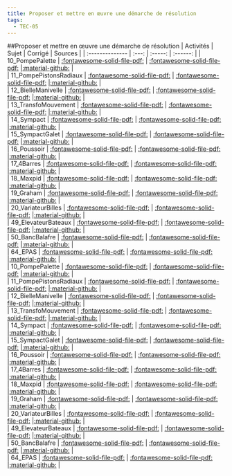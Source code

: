 ```yaml
---
title: Proposer et mettre en œuvre une démarche de résolution 
tags:
  - TEC-05
---
```

[comment]: <> (Généré automatiquement par make_all_activites.py, creation_fichiers_activites)

##Proposer et mettre en œuvre une démarche de résolution 
| Activités | Sujet | Corrigé | Sources  | 
| :-------------- | :---: | :-----: | :------: | 
| 10_PompePalette | [:fontawesome-solid-file-pdf:](https://xpessoles-cpge.fr/pdf/TEC-05_10_PompePalette_Sujet.pdf) | [:fontawesome-solid-file-pdf:](https://xpessoles-cpge.fr/pdf/TEC-05_10_PompePalette_Corrige.pdf) |[:material-github:](https://github.com/xpessoles/PSI_ExercicesCompetences/tree/main/te) |  
| 11_PompePistonsRadiaux | [:fontawesome-solid-file-pdf:](https://xpessoles-cpge.fr/pdf/TEC-05_11_PompePistonsRadiaux_Sujet.pdf) | [:fontawesome-solid-file-pdf:](https://xpessoles-cpge.fr/pdf/TEC-05_11_PompePistonsRadiaux_Corrige.pdf) |[:material-github:](https://github.com/xpessoles/PSI_ExercicesCompetences/tree/main/nsRadiaux) |  
| 12_BielleManivelle | [:fontawesome-solid-file-pdf:](https://xpessoles-cpge.fr/pdf/TEC-05_12_BielleManivelle_Sujet.pdf) | [:fontawesome-solid-file-pdf:](https://xpessoles-cpge.fr/pdf/TEC-05_12_BielleManivelle_Corrige.pdf) |[:material-github:](https://github.com/xpessoles/PSI_ExercicesCompetences/tree/main/velle) |  
| 13_TransfoMouvement | [:fontawesome-solid-file-pdf:](https://xpessoles-cpge.fr/pdf/TEC-05_13_TransfoMouvement_Sujet.pdf) | [:fontawesome-solid-file-pdf:](https://xpessoles-cpge.fr/pdf/TEC-05_13_TransfoMouvement_Corrige.pdf) |[:material-github:](https://github.com/xpessoles/PSI_ExercicesCompetences/tree/main/vement) |  
| 14_Sympact | [:fontawesome-solid-file-pdf:](https://xpessoles-cpge.fr/pdf/TEC-05_14_Sympact_Sujet.pdf) | [:fontawesome-solid-file-pdf:](https://xpessoles-cpge.fr/pdf/TEC-05_14_Sympact_Corrige.pdf) |[:material-github:](https://github.com/xpessoles/PSI_ExercicesCompetences/tree/main/) |  
| 15_SympactGalet | [:fontawesome-solid-file-pdf:](https://xpessoles-cpge.fr/pdf/TEC-05_15_SympactGalet_Sujet.pdf) | [:fontawesome-solid-file-pdf:](https://xpessoles-cpge.fr/pdf/TEC-05_15_SympactGalet_Corrige.pdf) |[:material-github:](https://github.com/xpessoles/PSI_ExercicesCompetences/tree/main/et) |  
| 16_Poussoir | [:fontawesome-solid-file-pdf:](https://xpessoles-cpge.fr/pdf/TEC-05_16_Poussoir_Sujet.pdf) | [:fontawesome-solid-file-pdf:](https://xpessoles-cpge.fr/pdf/TEC-05_16_Poussoir_Corrige.pdf) |[:material-github:](https://github.com/xpessoles/PSI_ExercicesCompetences/tree/main/) |  
| 17_4Barres | [:fontawesome-solid-file-pdf:](https://xpessoles-cpge.fr/pdf/TEC-05_17_4Barres_Sujet.pdf) | [:fontawesome-solid-file-pdf:](https://xpessoles-cpge.fr/pdf/TEC-05_17_4Barres_Corrige.pdf) |[:material-github:](https://github.com/xpessoles/PSI_ExercicesCompetences/tree/main/) |  
| 18_Maxpid | [:fontawesome-solid-file-pdf:](https://xpessoles-cpge.fr/pdf/TEC-05_18_Maxpid_Sujet.pdf) | [:fontawesome-solid-file-pdf:](https://xpessoles-cpge.fr/pdf/TEC-05_18_Maxpid_Corrige.pdf) |[:material-github:](https://github.com/xpessoles/PSI_ExercicesCompetences/tree/main/) |  
| 19_Graham | [:fontawesome-solid-file-pdf:](https://xpessoles-cpge.fr/pdf/TEC-05_19_Graham_Sujet.pdf) | [:fontawesome-solid-file-pdf:](https://xpessoles-cpge.fr/pdf/TEC-05_19_Graham_Corrige.pdf) |[:material-github:](https://github.com/xpessoles/PSI_ExercicesCompetences/tree/main/) |  
| 20_VariateurBilles | [:fontawesome-solid-file-pdf:](https://xpessoles-cpge.fr/pdf/TEC-05_20_VariateurBilles_Sujet.pdf) | [:fontawesome-solid-file-pdf:](https://xpessoles-cpge.fr/pdf/TEC-05_20_VariateurBilles_Corrige.pdf) |[:material-github:](https://github.com/xpessoles/PSI_ExercicesCompetences/tree/main/illes) |  
| 49_ElevateurBateaux | [:fontawesome-solid-file-pdf:](https://xpessoles-cpge.fr/pdf/TEC-05_49_ElevateurBateaux_Sujet.pdf) | [:fontawesome-solid-file-pdf:](https://xpessoles-cpge.fr/pdf/TEC-05_49_ElevateurBateaux_Corrige.pdf) |[:material-github:](https://github.com/xpessoles/PSI_ExercicesCompetences/tree/main/ateaux) |  
| 50_BancBalafre | [:fontawesome-solid-file-pdf:](https://xpessoles-cpge.fr/pdf/TEC-05_50_BancBalafre_Sujet.pdf) | [:fontawesome-solid-file-pdf:](https://xpessoles-cpge.fr/pdf/TEC-05_50_BancBalafre_Corrige.pdf) |[:material-github:](https://github.com/xpessoles/PSI_ExercicesCompetences/tree/main/e) |  
| 64_EPAS | [:fontawesome-solid-file-pdf:](https://xpessoles-cpge.fr/pdf/TEC-05_64_EPAS_Sujet.pdf) | [:fontawesome-solid-file-pdf:](https://xpessoles-cpge.fr/pdf/TEC-05_64_EPAS_Corrige.pdf) |[:material-github:](https://github.com/xpessoles/PSI_ExercicesCompetences/tree/main/) |  
| 10_PompePalette | [:fontawesome-solid-file-pdf:](https://xpessoles-cpge.fr/pdf/TEC-05_10_PompePalette_Sujet.pdf) | [:fontawesome-solid-file-pdf:](https://xpessoles-cpge.fr/pdf/TEC-05_10_PompePalette_Corrige.pdf) |[:material-github:](https://github.com/xpessoles/PSI_ExercicesCompetences/tree/main/te) |  
| 11_PompePistonsRadiaux | [:fontawesome-solid-file-pdf:](https://xpessoles-cpge.fr/pdf/TEC-05_11_PompePistonsRadiaux_Sujet.pdf) | [:fontawesome-solid-file-pdf:](https://xpessoles-cpge.fr/pdf/TEC-05_11_PompePistonsRadiaux_Corrige.pdf) |[:material-github:](https://github.com/xpessoles/PSI_ExercicesCompetences/tree/main/nsRadiaux) |  
| 12_BielleManivelle | [:fontawesome-solid-file-pdf:](https://xpessoles-cpge.fr/pdf/TEC-05_12_BielleManivelle_Sujet.pdf) | [:fontawesome-solid-file-pdf:](https://xpessoles-cpge.fr/pdf/TEC-05_12_BielleManivelle_Corrige.pdf) |[:material-github:](https://github.com/xpessoles/PSI_ExercicesCompetences/tree/main/velle) |  
| 13_TransfoMouvement | [:fontawesome-solid-file-pdf:](https://xpessoles-cpge.fr/pdf/TEC-05_13_TransfoMouvement_Sujet.pdf) | [:fontawesome-solid-file-pdf:](https://xpessoles-cpge.fr/pdf/TEC-05_13_TransfoMouvement_Corrige.pdf) |[:material-github:](https://github.com/xpessoles/PSI_ExercicesCompetences/tree/main/vement) |  
| 14_Sympact | [:fontawesome-solid-file-pdf:](https://xpessoles-cpge.fr/pdf/TEC-05_14_Sympact_Sujet.pdf) | [:fontawesome-solid-file-pdf:](https://xpessoles-cpge.fr/pdf/TEC-05_14_Sympact_Corrige.pdf) |[:material-github:](https://github.com/xpessoles/PSI_ExercicesCompetences/tree/main/) |  
| 15_SympactGalet | [:fontawesome-solid-file-pdf:](https://xpessoles-cpge.fr/pdf/TEC-05_15_SympactGalet_Sujet.pdf) | [:fontawesome-solid-file-pdf:](https://xpessoles-cpge.fr/pdf/TEC-05_15_SympactGalet_Corrige.pdf) |[:material-github:](https://github.com/xpessoles/PSI_ExercicesCompetences/tree/main/et) |  
| 16_Poussoir | [:fontawesome-solid-file-pdf:](https://xpessoles-cpge.fr/pdf/TEC-05_16_Poussoir_Sujet.pdf) | [:fontawesome-solid-file-pdf:](https://xpessoles-cpge.fr/pdf/TEC-05_16_Poussoir_Corrige.pdf) |[:material-github:](https://github.com/xpessoles/PSI_ExercicesCompetences/tree/main/) |  
| 17_4Barres | [:fontawesome-solid-file-pdf:](https://xpessoles-cpge.fr/pdf/TEC-05_17_4Barres_Sujet.pdf) | [:fontawesome-solid-file-pdf:](https://xpessoles-cpge.fr/pdf/TEC-05_17_4Barres_Corrige.pdf) |[:material-github:](https://github.com/xpessoles/PSI_ExercicesCompetences/tree/main/) |  
| 18_Maxpid | [:fontawesome-solid-file-pdf:](https://xpessoles-cpge.fr/pdf/TEC-05_18_Maxpid_Sujet.pdf) | [:fontawesome-solid-file-pdf:](https://xpessoles-cpge.fr/pdf/TEC-05_18_Maxpid_Corrige.pdf) |[:material-github:](https://github.com/xpessoles/PSI_ExercicesCompetences/tree/main/) |  
| 19_Graham | [:fontawesome-solid-file-pdf:](https://xpessoles-cpge.fr/pdf/TEC-05_19_Graham_Sujet.pdf) | [:fontawesome-solid-file-pdf:](https://xpessoles-cpge.fr/pdf/TEC-05_19_Graham_Corrige.pdf) |[:material-github:](https://github.com/xpessoles/PSI_ExercicesCompetences/tree/main/) |  
| 20_VariateurBilles | [:fontawesome-solid-file-pdf:](https://xpessoles-cpge.fr/pdf/TEC-05_20_VariateurBilles_Sujet.pdf) | [:fontawesome-solid-file-pdf:](https://xpessoles-cpge.fr/pdf/TEC-05_20_VariateurBilles_Corrige.pdf) |[:material-github:](https://github.com/xpessoles/PSI_ExercicesCompetences/tree/main/illes) |  
| 49_ElevateurBateaux | [:fontawesome-solid-file-pdf:](https://xpessoles-cpge.fr/pdf/TEC-05_49_ElevateurBateaux_Sujet.pdf) | [:fontawesome-solid-file-pdf:](https://xpessoles-cpge.fr/pdf/TEC-05_49_ElevateurBateaux_Corrige.pdf) |[:material-github:](https://github.com/xpessoles/PSI_ExercicesCompetences/tree/main/ateaux) |  
| 50_BancBalafre | [:fontawesome-solid-file-pdf:](https://xpessoles-cpge.fr/pdf/TEC-05_50_BancBalafre_Sujet.pdf) | [:fontawesome-solid-file-pdf:](https://xpessoles-cpge.fr/pdf/TEC-05_50_BancBalafre_Corrige.pdf) |[:material-github:](https://github.com/xpessoles/PSI_ExercicesCompetences/tree/main/e) |  
| 64_EPAS | [:fontawesome-solid-file-pdf:](https://xpessoles-cpge.fr/pdf/TEC-05_64_EPAS_Sujet.pdf) | [:fontawesome-solid-file-pdf:](https://xpessoles-cpge.fr/pdf/TEC-05_64_EPAS_Corrige.pdf) |[:material-github:](https://github.com/xpessoles/PSI_ExercicesCompetences/tree/main/) |  

